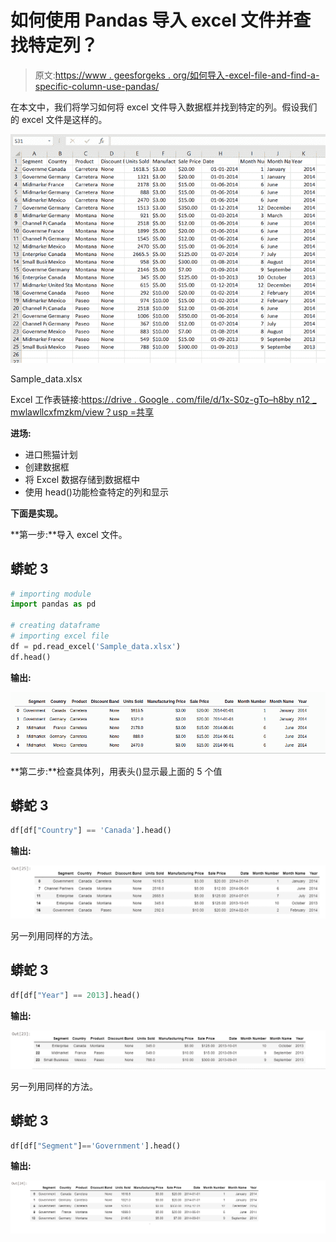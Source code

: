 # 如何使用 Pandas 导入 excel 文件并查找特定列？

> 原文:[https://www . geesforgeks . org/如何导入-excel-file-and-find-a-specific-column-use-pandas/](https://www.geeksforgeeks.org/how-to-import-excel-file-and-find-a-specific-column-using-pandas/)

在本文中，我们将学习如何将 excel 文件导入数据框并找到特定的列。假设我们的 excel 文件是这样的。

![](img/acec1a6131db4d066afbb02d44114d60.png)

Sample_data.xlsx

Excel 工作表链接:[https://drive . Google . com/file/d/1x-S0z-gTo–h8by n12 _ mwlawllcxfmzkm/view？usp =共享](https://drive.google.com/file/d/1x-S0z-gTo--H8byN12_MWLawlCXfMZkm/view?usp=sharing)

**进场:**

*   进口熊猫计划
*   创建数据框
*   将 Excel 数据存储到数据框中
*   使用 head()功能检查特定的列和显示

**下面是实现。**

**第一步:**导入 excel 文件。

## 蟒蛇 3

```py
# importing module
import pandas as pd

# creating dataframe
# importing excel file
df = pd.read_excel('Sample_data.xlsx')  
df.head()
```

**输出:**

![](img/42b0191a5027f7f42734047c29d06eec.png)

**第二步:**检查具体列，用表头()显示最上面的 5 个值

## 蟒蛇 3

```py
df[df["Country"] == 'Canada'].head()
```

**输出:**

![](img/b8c560bb0ba53d69444c85edfac97555.png)

另一列用同样的方法。

## 蟒蛇 3

```py
df[df["Year"] == 2013].head()
```

**输出:**

![](img/6404413b9fe229f8ff9432e792e5236f.png)

另一列用同样的方法。

## 蟒蛇 3

```py
df[df["Segment"]=='Government'].head()
```

**输出:**

![](img/b68c6ddf78589c0b0fd6710a8f431203.png)